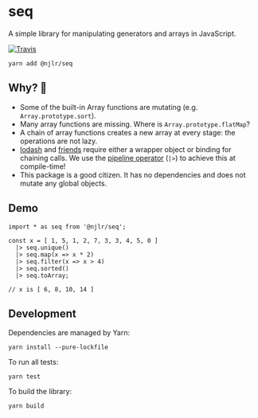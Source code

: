 # seq

A simple library for manipulating generators and arrays in JavaScript. 

[![Travis](https://img.shields.io/travis/njlr/seq.svg)](https://travis-ci.org/njlr/seq) 

```
yarn add @njlr/seq
```


## Why? 🤔

 * Some of the built-in Array functions are mutating (e.g. `Array.prototype.sort`). 
 * Many array functions are missing. Where is `Array.prototype.flatMap`?
 * A chain of array functions creates a new array at every stage: the operations are not lazy. 
 * [lodash](https://lodash.com/) and [friends](https://github.com/jussi-kalliokoski/trine) require either a wrapper object or binding for chaining calls. We use the [pipeline operator](https://github.com/babel/babel/tree/master/packages/babel-plugin-proposal-pipeline-operator) (`|>`) to achieve this at compile-time! 
 * This package is a good citizen. It has no dependencies and does not mutate any global objects. 


## Demo

```javascript=
import * as seq from '@njlr/seq';

const x = [ 1, 5, 1, 2, 7, 3, 3, 4, 5, 0 ] 
  |> seq.unique()
  |> seq.map(x => x * 2)
  |> seq.filter(x => x > 4)
  |> seq.sorted()
  |> seq.toArray;

// x is [ 6, 8, 10, 14 ]
```


## Development

Dependencies are managed by Yarn: 

```bash=
yarn install --pure-lockfile
```

To run all tests:

```bash=
yarn test
```

To build the library:

```bash=
yarn build
```
